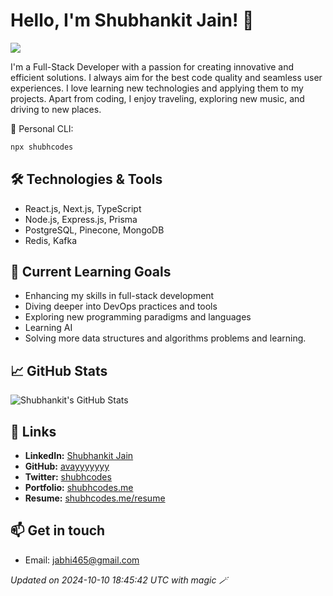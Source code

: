 # Hello, I'm Shubhankit Jain! 👋 

![](https://komarev.com/ghpvc/?username=avayyyyyyy)

I'm a Full-Stack Developer with a passion for creating innovative and efficient solutions. I always aim for the best code quality and seamless user experiences. I love learning new technologies and applying them to my projects. Apart from coding, I enjoy traveling, exploring new music, and driving to new places.

🧃 Personal CLI:

```bash
npx shubhcodes
```

## 🛠️ Technologies & Tools

- React.js, Next.js, TypeScript
- Node.js, Express.js, Prisma
- PostgreSQL, Pinecone, MongoDB
- Redis, Kafka

## 🌱 Current Learning Goals

- Enhancing my skills in full-stack development
- Diving deeper into DevOps practices and tools
- Exploring new programming paradigms and languages
- Learning AI
- Solving more data structures and algorithms problems and learning.

## 📈 GitHub Stats

![Shubhankit's GitHub Stats](https://github-readme-stats.vercel.app/api?username=avayyyyyyy&show_icons=true&hide_title=true&count_private=true&hide=prs&theme=dark)

## 🔗 Links

- **LinkedIn:** [Shubhankit Jain](https://www.linkedin.com/in/shubhcodes/)
- **GitHub:** [avayyyyyyy](https://github.com/avayyyyyyy)
- **Twitter:** [shubhcodes](https://twitter.com/shubhcodes)
- **Portfolio:** [shubhcodes.me](https://shubhcodes.me)
- **Resume:** [shubhcodes.me/resume](https://shubhcodes.me/resume)

## 📫 Get in touch

- Email: [jabhi465@gmail.com](mailto:jabhi465@gmail.com)

*Updated on 2024-10-10 18:45:42 UTC with magic 🪄*
